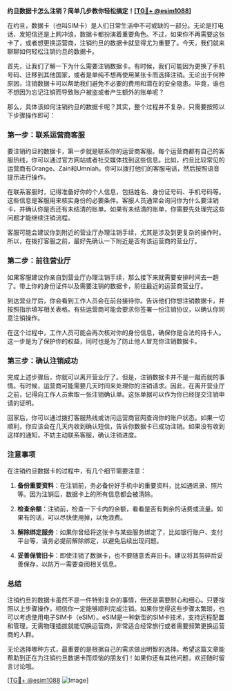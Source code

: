 **约旦数据卡怎么注销？简单几步教你轻松搞定！[[TG💪+ @esim1088](https://t.me/s/esim1088)]**

在约旦，数据卡（也叫SIM卡）是人们日常生活中不可或缺的一部分。无论是打电话、发短信还是上网冲浪，数据卡都扮演着重要角色。不过，如果你不再需要这张卡了，或者想更换运营商，注销约旦的数据卡就显得尤为重要了。今天，我们就来聊聊如何轻松注销约旦的数据卡。

首先，让我们了解一下为什么需要注销数据卡。有时候，我们可能因为更换了手机号码、迁移到其他国家，或者是单纯不想再使用某张卡而选择注销。无论出于何种原因，注销数据卡可以帮助我们避免不必要的费用和潜在的安全隐患。毕竟，谁也不想因为忘记注销而导致账户被盗或者产生额外的账单呢？

那么，具体该如何注销约旦的数据卡呢？其实，整个过程并不复杂，只需要按照以下步骤操作即可：

### 第一步：联系运营商客服

要注销约旦的数据卡，第一步就是联系你的运营商客服。每个运营商都有自己的客服热线，你可以通过官方网站或者社交媒体找到这些信息。比如，约旦比较常见的运营商有Orange、Zain和Umniah。你可以拨打他们的客服电话，然后按照语音提示进行操作。

在联系客服时，记得准备好你的个人信息，包括姓名、身份证号码、手机号码等。这些信息是客服用来核实身份的必要条件。客服人员通常会询问你为什么要注销卡，并确认你是否还有未结清的账单。如果有未结清的账单，你需要先处理完这些问题才能继续注销流程。

客服可能会建议你到附近的营业厅办理注销手续，尤其是涉及到更复杂的操作时。所以，在拨打客服之前，最好先确认一下附近是否有该运营商的营业厅。

### 第二步：前往营业厅

如果客服建议你亲自到营业厅办理注销手续，那么接下来就需要安排时间去一趟了。带上你的身份证件以及需要注销的数据卡，前往最近的运营商营业厅。

到达营业厅后，你会看到工作人员会在前台接待你。告诉他们你想注销数据卡，并按照指示填写相关表格。有些运营商可能会要求你签署一份注销协议，以确认你同意注销操作。

在这个过程中，工作人员可能会再次核对你的身份信息，确保你是合法的持卡人。这一步是为了保护你的权益，同时也是为了防止他人冒充你注销数据卡。

### 第三步：确认注销成功

完成上述步骤后，你就可以离开营业厅了。但是，注销数据卡并不是一蹴而就的事情。有时候，运营商可能需要几天时间来处理你的注销请求。因此，在离开营业厅之前，记得向工作人员索取一张注销确认单。这张单据可以作为你已经提交注销申请的证明。

回家后，你可以通过拨打客服热线或访问运营商官网查询你的账户状态。如果一切顺利，你应该会在几天内收到确认短信，告诉你数据卡已成功注销。如果没有收到这样的通知，不妨主动联系客服，确认注销进度。

### 注意事项

在注销约旦数据卡的过程中，有几个细节需要注意：

1. **备份重要资料**：在注销前，务必备份好手机中的重要资料，比如通讯录、照片等。因为注销后，数据卡上的所有信息都会被清除。
   
2. **检查余额**：注销前，检查一下卡内的余额，看看是否有剩余的话费或流量。如果有的话，可以尽快使用掉，以免浪费。

3. **解除绑定服务**：如果你曾经将这张卡与某些服务绑定了，比如银行账户、支付平台等，请务必提前解除绑定，以避免后续出现问题。

4. **妥善保管旧卡**：即使注销了数据卡，也不要随意丢弃旧卡。建议将其剪碎后妥善保存，以防万一需要查阅相关信息。

### 总结

注销约旦的数据卡虽然不是一件特别复杂的事情，但还是需要耐心和细心。只要按照以上步骤操作，相信你一定能够顺利完成注销。如果你觉得这些步骤太繁琐，也可以考虑使用电子SIM卡（eSIM）。eSIM是一种新型的SIM卡技术，支持远程配置和管理，无需物理插拔就能切换运营商，非常适合经常旅行或者需要频繁更换运营商的人群。

无论选择哪种方式，最重要的是根据自己的需求做出明智的选择。希望这篇文章能帮助到正在为注销约旦数据卡而烦恼的朋友们！如果你还有其他问题，欢迎随时留言讨论哦。

[[TG💪+ @esim1088](https://t.me/s/esim1088) ![Image](https://i.postimg.cc/4NQfJmqS/Snipaste-2025-05-13-00-14-12.png)]